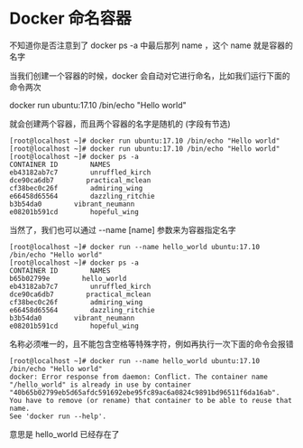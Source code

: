 # Docker 命名容器

不知道你是否注意到了 docker ps -a 中最后那列 name ，这个 name 就是容器的名字

当我们创建一个容器的时候，docker 会自动对它进行命名，比如我们运行下面的命令两次

docker run ubuntu:17.10 /bin/echo "Hello world"

就会创建两个容器，而且两个容器的名字是随机的 (字段有节选)

```
[root@localhost ~]# docker run ubuntu:17.10 /bin/echo "Hello world"
[root@localhost ~]# docker run ubuntu:17.10 /bin/echo "Hello world"
[root@localhost ~]# docker ps -a
CONTAINER ID        NAMES
eb43182ab7c7        unruffled_kirch
dce90ca6db7        practical_mclean
cf38bec0c26f        admiring_wing
e66458d65564        dazzling_ritchie
b3b54da0        vibrant_neumann
e08201b591cd        hopeful_wing
```

当然了，我们也可以通过 --name [name] 参数来为容器指定名字

```
[root@localhost ~]# docker run --name hello_world ubuntu:17.10 /bin/echo "Hello world"
[root@localhost ~]# docker ps -a
CONTAINER ID        NAMES
b65b02799e        hello_world
eb43182ab7c7        unruffled_kirch
dce90ca6db7        practical_mclean
cf38bec0c26f        admiring_wing
e66458d65564        dazzling_ritchie
b3b54da0        vibrant_neumann
e08201b591cd        hopeful_wing
```

名称必须唯一的，且不能包含空格等特殊字符，例如再执行一次下面的命令会报错


```
[root@localhost ~]# docker run --name hello_world ubuntu:17.10 /bin/echo "Hello world"
docker: Error response from daemon: Conflict. The container name "/hello_world" is already in use by container "40b65b02799eb5d65afdc591692ebe95fc89ac6a0824c9891bd96511f6da16ab". You have to remove (or rename) that container to be able to reuse that name.
See 'docker run --help'.
```
意思是 hello_world 已经存在了